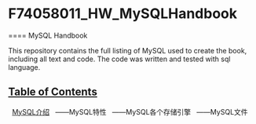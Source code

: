 # F74058011_HW_MySQLHandbook
====
MySQL Handbook

This repository contains the full listing of MySQL used to create the book, including all text and code. The code was written and tested with sql language.

## [Table of Contents](http://nbviewer.jupyter.org/github/jakevdp/PythonDataScienceHandbook/blob/master/notebooks/Index.ipynb)
   [MySQL介绍](https://github.com/chenlifeng/F74058011_HW_MySQLHandbook/blob/master/notebook/Introduction%20of%20MySQL.ipynb)
   ——MySQL特性
   ——MySQL各个存储引擎
   ——MySQL文件
   
   
   
